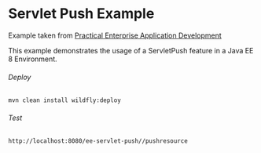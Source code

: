 Servlet Push Example
=====================================
Example taken from [Practical Enterprise Application Development](http://www.itbuzzpress.com/ebooks/java-ee-7-development-on-wildfly.html)

This example demonstrates the usage of a ServletPush feature in a Java EE 8 Environment.

###### Deploy
```shell
mvn clean install wildfly:deploy
```
###### Test
```shell
http://localhost:8080/ee-servlet-push//pushresource
```
